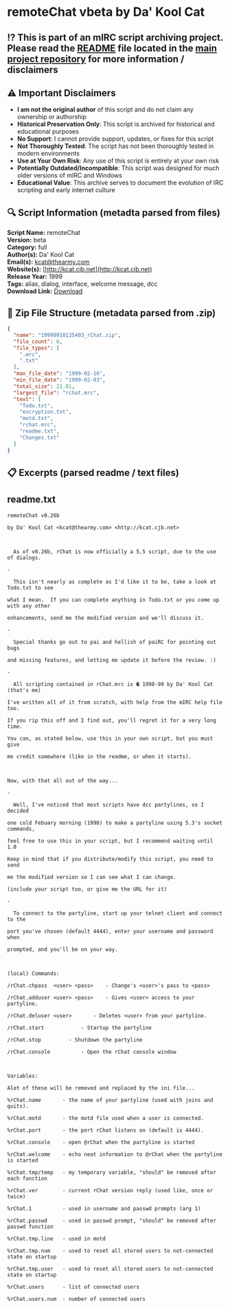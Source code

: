 # remoteChat vbeta by Da' Kool Cat

## ⁉️ This is part of an mIRC script archiving project. Please read the [README](https://github.com/sorzkode/mirc_scripts_archive/blob/main/README.md) file located in the [main project repository](https://github.com/sorzkode/mirc_scripts_archive) for more information / disclaimers  

## ⚠️ Important Disclaimers

- **I am not the original author** of this script and do not claim any ownership or authorship
- **Historical Preservation Only**: This script is archived for historical and educational purposes
- **No Support**: I cannot provide support, updates, or fixes for this script
- **Not Thoroughly Tested**: The script has not been thoroughly tested in modern environments
- **Use at Your Own Risk**: Any use of this script is entirely at your own risk
- **Potentially Outdated/Incompatible**: This script was designed for much older versions of mIRC and Windows
- **Educational Value**: This archive serves to document the evolution of IRC scripting and early internet culture

## 🔍 Script Information (metadta parsed from files)

**Script Name:** remoteChat  
**Version:** beta  
**Category:** full  
**Author(s):** Da' Kool Cat  
**Email(s):** <kcat@thearmy.com>  
**Website(s):** [http://kcat.cjb.net](http://kcat.cjb.net)  
**Release Year:** 1999  
**Tags:** alias, dialog, interface, welcome message, dcc  
**Download Link:** [Download](https://github.com/sorzkode/mirc_scripts_archive/raw/main/hawkee.com/19990910135403_rChat/19990910135403_rChat.zip)  

## 📂 Zip File Structure (metadata parsed from .zip)

```json
{
  "name": "19990910135403_rChat.zip",
  "file_count": 6,
  "file_types": [
    ".mrc",
    ".txt"
  ],
  "max_file_date": "1999-02-16",
  "min_file_date": "1999-02-03",
  "total_size": 21.81,
  "largest_file": "rchat.mrc",
  "text": [
    "Todo.txt",
    "encryption.txt",
    "motd.txt",
    "rchat.mrc",
    "readme.txt",
    "Changes.txt"
  ]
}
```

## 📋 Excerpts (parsed readme / text files)

## readme.txt

```text
remoteChat v0.26b
by Da' Kool Cat <kcat@thearmy.com> <http://kcat.cjb.net>

  As of v0.26b, rChat is now officially a 5.5 script, due to the use of dialogs.
-
  This isn't nearly as complete as I'd like it to be, take a look at Todo.txt to see
what I mean.  If you can complete anything in Todo.txt or you come up with any other
enhancements, send me the modified version and we'll discuss it.
-
  Special thanks go out to pai and hellish of paiRC for pointing out bugs
and missing features, and letting me update it before the review. :)
-
  All scripting contained in rChat.mrc is � 1998-99 by Da' Kool Cat (that's me)
I've written all of it from scratch, with help from the mIRC help file too.
If you rip this off and I find out, you'll regret it for a very long time.
You can, as stated below, use this in your own script, but you must give
me credit somewhere (like in the readme, or when it starts).

Now, with that all out of the way...
-
  Well, I've noticed that most scripts have dcc partylines, so I decided
one cold Febuary morning (1998) to make a partyline using 5.3's socket commands,
feel free to use this in your script, but I recommend waiting until 1.0
Keep in mind that if you distribute/modify this script, you need to send
me the modified version so I can see what I can change.
(include your script too, or give me the URL for it)
-
  To connect to the partyline, start up your telnet client and connect to the
port you've chosen (default 4444), enter your username and password when
prompted, and you'll be on your way.

(local) Commands:
/rChat.chpass  <user> <pass> 	- Change's <user>'s pass to <pass>
/rChat.adduser <user> <pass> 	- Gives <user> access to your partyline.
/rChat.deluser <user>		- Deletes <user> from your partyline.
/rChat.start			- Startup the partyline
/rChat.stop			- Shutdown the partyline
/rChat.console			- Open the rChat console window

Variables:
Alot of these will be removed and replaced by the ini file...
%rChat.name       - the name of your partyline (used with joins and quits).
%rChat.motd       - the motd file used when a user is connected.
%rChat.port       - the port rChat listens on (default is 4444).
%rChat.console    - open @rChat when the partyline is started
%rChat.welcome    - echo neat information to @rChat when the partyline is started
%rChat.tmp/temp   - my temporary variable, "should" be removed after each function
%rChat.ver        - current rChat version reply (used like, once or twice)
%rChat.1          - used in username and passwd prompts (arg 1)
%rChat.passwd     - used in passwd prompt, "should" be removed after passwd function
%rChat.tmp.line   - used in motd
%rChat.tmp.num    - used to reset all stored users to not-connected state on startup
%rChat.tmp.user   - used to reset all stored users to not-connected state on startup
%rChat.users      - list of connected users
%rChat.users.num  - number of connected users

```
